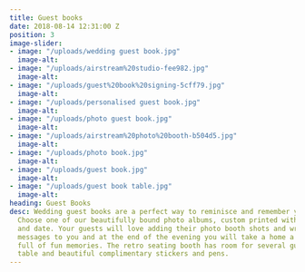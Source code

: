 ```yaml
---
title: Guest books
date: 2018-08-14 12:31:00 Z
position: 3
image-slider:
- image: "/uploads/wedding guest book.jpg"
  image-alt: 
- image: "/uploads/airstream%20studio-fee982.jpg"
  image-alt: 
- image: "/uploads/guest%20book%20signing-5cff79.jpg"
  image-alt: 
- image: "/uploads/personalised guest book.jpg"
  image-alt: 
- image: "/uploads/photo guest book.jpg"
  image-alt: 
- image: "/uploads/airstream%20photo%20booth-b504d5.jpg"
  image-alt: 
- image: "/uploads/photo book.jpg"
  image-alt: 
- image: "/uploads/guest book.jpg"
  image-alt: 
- image: "/uploads/guest book table.jpg"
  image-alt: 
heading: Guest Books
desc: Wedding guest books are a perfect way to reminisce and remember your big day.
  Choose one of our beautifully bound photo albums, custom printed with your names
  and date. Your guests will love adding their photo booth shots and writing personal
  messages to you and at the end of the evening you will take a home a fantastic book
  full of fun memories. The retro seating booth has room for several guests, a large
  table and beautiful complimentary stickers and pens.
---
```


